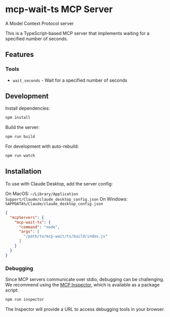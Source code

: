# mcp-wait-ts MCP Server

A Model Context Protocol server

This is a TypeScript-based MCP server that implements waiting for a specified number of seconds.

## Features

### Tools
- `wait_seconds` - Wait for a specified number of seconds

## Development

Install dependencies:
```bash
npm install
```

Build the server:
```bash
npm run build
```

For development with auto-rebuild:
```bash
npm run watch
```

## Installation

To use with Claude Desktop, add the server config:

On MacOS: `~/Library/Application Support/Claude/claude_desktop_config.json`
On Windows: `%APPDATA%/Claude/claude_desktop_config.json`

```json
{
  "mcpServers": {
    "mcp-wait-ts": {
      "command": "node",
      "args": [
        "/path/to/mcp-wait/ts/build/index.js"
      ]
    }
  }
}
```

### Debugging

Since MCP servers communicate over stdio, debugging can be challenging. We recommend using the [MCP Inspector](https://github.com/modelcontextprotocol/inspector), which is available as a package script:

```bash
npm run inspector
```

The Inspector will provide a URL to access debugging tools in your browser.
